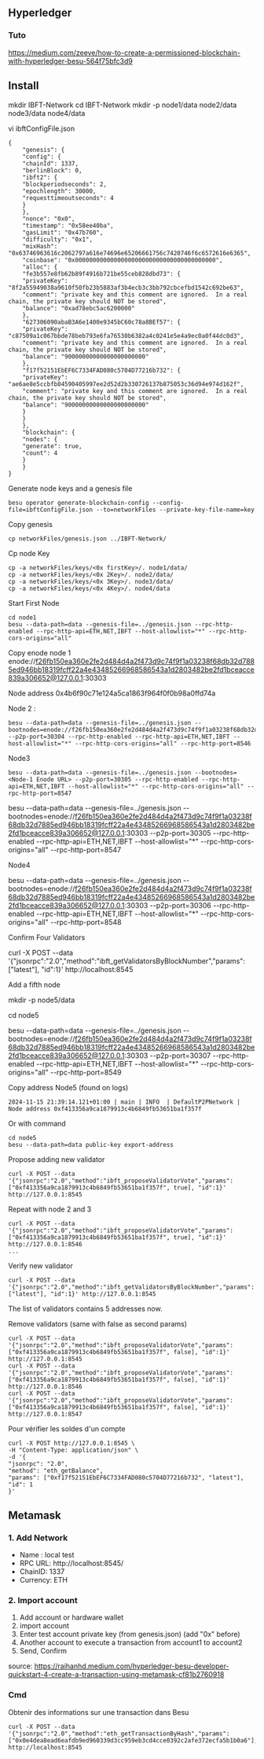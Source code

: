## Hyperledger



### Tuto

https://medium.com/zeeve/how-to-create-a-permissioned-blockchain-with-hyperledger-besu-564f75bfc3d9



## Install


mkdir IBFT-Network
cd IBFT-Network
mkdir -p node1/data node2/data node3/data node4/data


vi ibftConfigFile.json


    {
        "genesis": {
        "config": {
        "chainId": 1337,
        "berlinBlock": 0,
        "ibft2": {
        "blockperiodseconds": 2,
        "epochlength": 30000,
        "requesttimeoutseconds": 4
        }
        },
        "nonce": "0x0",
        "timestamp": "0x58ee40ba",
        "gasLimit": "0x47b760",
        "difficulty": "0x1",
        "mixHash": "0x63746963616c2062797a616e74696e65206661756c7420746f6c6572616e6365",
        "coinbase": "0x0000000000000000000000000000000000000000",
        "alloc": {
        "fe3b557e8fb62b89f4916b721be55ceb828dbd73": {
        "privateKey": "8f2a55949038a9610f50fb23b5883af3b4ecb3c3bb792cbcefbd1542c692be63",
        "comment": "private key and this comment are ignored.  In a real chain, the private key should NOT be stored",
        "balance": "0xad78ebc5ac6200000"
        },
        "627306090abaB3A6e1400e9345bC60c78a8BEf57": {
        "privateKey": "c87509a1c067bbde78beb793e6fa76530b6382a4c0241e5e4a9ec0a0f44dc0d3",
        "comment": "private key and this comment are ignored.  In a real chain, the private key should NOT be stored",
        "balance": "90000000000000000000000"
        },
        "f17f52151EbEF6C7334FAD080c5704D77216b732": {
        "privateKey": "ae6ae8e5ccbfb04590405997ee2d52d2b330726137b875053c36d94e974d162f",
        "comment": "private key and this comment are ignored.  In a real chain, the private key should NOT be stored",
        "balance": "90000000000000000000000"
        }
        }
        },
        "blockchain": {
        "nodes": {
        "generate": true,
        "count": 4
        }
        }
    }

Generate node keys and a genesis file

    besu operator generate-blockchain-config --config-file=ibftConfigFile.json --to=networkFiles --private-key-file-name=key


Copy genesis

    cp networkFiles/genesis.json ../IBFT-Network/


Cp node Key

    cp -a networkFiles/keys/<0x firstKey>/. node1/data/
    cp -a networkFiles/keys/<0x 2Key>/. node2/data/
    cp -a networkFiles/keys/<0x 3Key>/. node3/data/
    cp -a networkFiles/keys/<0x 4Key>/. node4/data

Start First Node

    cd node1
    besu --data-path=data --genesis-file=../genesis.json --rpc-http-enabled --rpc-http-api=ETH,NET,IBFT --host-allowlist="*" --rpc-http-cors-origins="all"


Copy enode node 1
enode://f26fb150ea360e2fe2d484d4a2f473d9c74f9f1a03238f68db32d7885ed946bb18319fcff22a4e43485266968586543a1d2803482be2fd1bceacce839a306652@127.0.0.1:30303

Node address 0x4b6f90c71e124a5ca1863f964f0f0b98a0ffd74a

Node 2 :

    besu --data-path=data --genesis-file=../genesis.json --bootnodes=enode://f26fb150ea360e2fe2d484d4a2f473d9c74f9f1a03238f68db32d7885ed946bb18319fcff22a4e43485266968586543a1d2803482be2fd1bceacce839a306652@127.0.0.1:30303 --p2p-port=30304 --rpc-http-enabled --rpc-http-api=ETH,NET,IBFT --host-allowlist="*" --rpc-http-cors-origins="all" --rpc-http-port=8546

Node3

    besu --data-path=data --genesis-file=../genesis.json --bootnodes=<Node-1 Enode URL> --p2p-port=30305 --rpc-http-enabled --rpc-http-api=ETH,NET,IBFT --host-allowlist="*" --rpc-http-cors-origins="all" --rpc-http-port=8547

besu --data-path=data --genesis-file=../genesis.json --bootnodes=enode://f26fb150ea360e2fe2d484d4a2f473d9c74f9f1a03238f68db32d7885ed946bb18319fcff22a4e43485266968586543a1d2803482be2fd1bceacce839a306652@127.0.0.1:30303 --p2p-port=30305 --rpc-http-enabled --rpc-http-api=ETH,NET,IBFT --host-allowlist="*" --rpc-http-cors-origins="all" --rpc-http-port=8547


Node4


besu --data-path=data --genesis-file=../genesis.json --bootnodes=enode://f26fb150ea360e2fe2d484d4a2f473d9c74f9f1a03238f68db32d7885ed946bb18319fcff22a4e43485266968586543a1d2803482be2fd1bceacce839a306652@127.0.0.1:30303 --p2p-port=30306 --rpc-http-enabled --rpc-http-api=ETH,NET,IBFT --host-allowlist="*" --rpc-http-cors-origins="all" --rpc-http-port=8548


Confirm Four Validators


curl -X POST --data '{"jsonrpc":"2.0","method":"ibft_getValidatorsByBlockNumber","params":["latest"], "id":1}' http://localhost:8545



Add a fifth node

mkdir -p node5/data

cd node5

besu --data-path=data --genesis-file=../genesis.json --bootnodes=enode://f26fb150ea360e2fe2d484d4a2f473d9c74f9f1a03238f68db32d7885ed946bb18319fcff22a4e43485266968586543a1d2803482be2fd1bceacce839a306652@127.0.0.1:30303 --p2p-port=30307 --rpc-http-enabled --rpc-http-api=ETH,NET,IBFT --host-allowlist="*" --rpc-http-cors-origins="all" --rpc-http-port=8549


Copy address Node5 (found on logs)


    2024-11-15 21:39:14.121+01:00 | main | INFO  | DefaultP2PNetwork | Node address 0xf413356a9ca1879913c4b6849fb53651ba1f357f

Or with command

    cd node5
    besu --data-path=data public-key export-address


Propose adding new validator


    curl -X POST --data '{"jsonrpc":"2.0","method":"ibft_proposeValidatorVote","params":["0xf413356a9ca1879913c4b6849fb53651ba1f357f", true], "id":1}' http://127.0.0.1:8545


Repeat with node 2 and 3


    curl -X POST --data '{"jsonrpc":"2.0","method":"ibft_proposeValidatorVote","params":["0xf413356a9ca1879913c4b6849fb53651ba1f357f", true], "id":1}' http://127.0.0.1:8546
    ...


Verify new validator

    curl -X POST --data '{"jsonrpc":"2.0","method":"ibft_getValidatorsByBlockNumber","params":["latest"], "id":1}' http://127.0.0.1:8545


The list of validators contains 5 addresses now.


Remove validators  (same with false as second params)


    curl -X POST --data '{"jsonrpc":"2.0","method":"ibft_proposeValidatorVote","params":["0xf413356a9ca1879913c4b6849fb53651ba1f357f", false], "id":1}' http://127.0.0.1:8545
    curl -X POST --data '{"jsonrpc":"2.0","method":"ibft_proposeValidatorVote","params":["0xf413356a9ca1879913c4b6849fb53651ba1f357f", false], "id":1}' http://127.0.0.1:8546
    curl -X POST --data '{"jsonrpc":"2.0","method":"ibft_proposeValidatorVote","params":["0xf413356a9ca1879913c4b6849fb53651ba1f357f", false], "id":1}' http://127.0.0.1:8547








Pour vérifier les soldes d'un compte

    curl -X POST http://127.0.0.1:8545 \
    -H "Content-Type: application/json" \
    -d '{
    "jsonrpc": "2.0",
    "method": "eth_getBalance",
    "params": ["0xf17f52151EbEF6C7334FAD080c5704D77216b732", "latest"],
    "id": 1
    }'




## Metamask

### 1. Add Network

- Name : local test
- RPC URL: http://localhost:8545/
- ChainID: 1337
- Currency: ETH


### 2. Import account

1. Add account or hardware wallet
2. import account
3. Enter test account private key (from genesis.json) (add "0x" before)
4. Another account to execute a transaction from account1 to account2
5. Send, Confirm


source: https://raihanhd.medium.com/hyperledger-besu-developer-quickstart-4-create-a-transaction-using-metamask-cf81b2760918

### Cmd


Obtenir des informations sur une transaction dans Besu

    curl -X POST --data '{"jsonrpc":"2.0","method":"eth_getTransactionByHash","params":["0x0e4dea8ead6eafdb9ed960339d3cc959eb3cd4cce0392c2afe372ecfa5b1b0a6"],"id":1}' http://localhost:8545